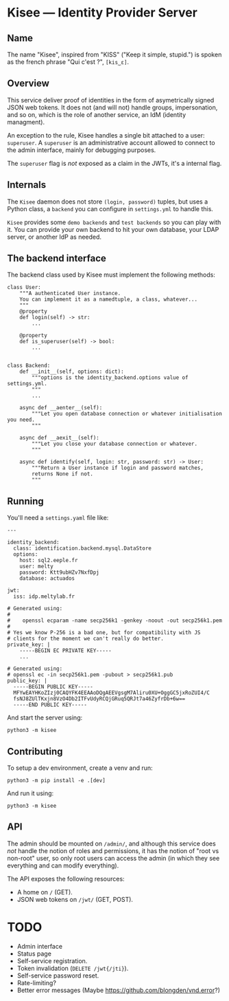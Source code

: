 # Kisee — Identity Provider Server

## Name

The name "Kisee", inspired from "KISS" ("Keep it simple, stupid.") is
spoken as the french phrase "Qui c'est ?", `[kis‿ɛ]`.


## Overview

This service deliver proof of identities in the form of asymetrically
signed JSON web tokens. It does not (and will not) handle groups,
impersonation, and so on, which is the role of another service, an IdM
(identity managment).


An exception to the rule, Kisee handles a single bit attached to a
user: `superuser`. A `superuser` is an administrative account allowed
to connect to the admin interface, mainly for debugging purposes.

The `superuser` flag is *not* exposed as a claim in the JWTs, it's a
internal flag.


## Internals

The `Kisee` daemon does not store `(login, password)` tuples, but uses
a Python class, a `backend` you can configure in `settings.yml` to
handle this.

`Kisee` provides some `demo backends` and `test backends` so you can
play with it. You can provide your own backend to hit your own
database, your LDAP server, or another IdP as needed.


## The backend interface

The backend class used by Kisee must implement the following methods:

```
class User:
    """A authenticated User instance.
    You can implement it as a namedtuple, a class, whatever...
    """
    @property
    def login(self) -> str:
        ...

    @property
    def is_superuser(self) -> bool:
        ...


class Backend:
    def __init__(self, options: dict):
        """options is the identity_backend.options value of settings.yml.
        """
        ...

    async def __aenter__(self):
        """Let you open database connection or whatever initialisation you need.
        """

    async def __aexit__(self):
        """Let you close your database connection or whatever.
        """

    async def identify(self, login: str, password: str) -> User:
        """Return a User instance if login and password matches,
        returns None if not.
        """
```

## Running

You'll need a `settings.yaml` file like:

```
---

identity_backend:
  class: identification.backend.mysql.DataStore
  options:
    host: sql2.eeple.fr
    user: melty
    password: Ktt9ubHZv7NxfDpj
    database: actuados

jwt:
  iss: idp.meltylab.fr

# Generated using:
#
#    openssl ecparam -name secp256k1 -genkey -noout -out secp256k1.pem
#
# Yes we know P-256 is a bad one, but for compatibility with JS
# clients for the moment we can't really do better.
private_key: |
    -----BEGIN EC PRIVATE KEY-----
    ...

# Generated using:
# openssl ec -in secp256k1.pem -pubout > secp256k1.pub
public_key: |
  -----BEGIN PUBLIC KEY-----
  MFYwEAYHKoZIzj0CAQYFK4EEAAoDQgAEEVgsgM7Aliru0XU+OggGC5jxRoZUI4/C
  fsNJ8ZUlTKxjn8VzO4Db2ITFvUdyRCQjGRuq5QRJt7a46ZyfrDb+6w==
  -----END PUBLIC KEY-----
```


And start the server using:

```
python3 -m kisee
```


## Contributing

To setup a dev environment, create a venv and run:

```
python3 -m pip install -e .[dev]
```

And run it using:

```
python3 -m kisee
```


## API

The admin should be mounted on `/admin/`, and although this service
does *not* handle the notion of roles and permissions, it has the
notion of "root vs non-root" user, so only root users can access the
admin (in which they see everything and can modify everything).

The API exposes the following resources:

- A home on `/` (GET).
- JSON web tokens on `/jwt/` (GET, POST).


# TODO

- Admin interface
- Status page
- Self-service registration.
- Token invalidation (`DELETE /jwt{/jti}`).
- Self-service password reset.
- Rate-limiting?
- Better error messages (Maybe https://github.com/blongden/vnd.error?)
